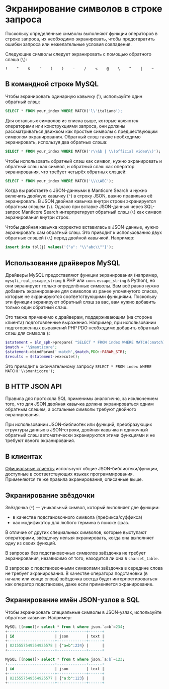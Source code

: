 # Экранирование символов в строке запроса

Поскольку определённые символы выполняют функции операторов в строке запроса, их необходимо экранировать, чтобы предотвратить ошибки запроса или нежелательные условия совпадения.

Следующие символы следует экранировать с помощью обратного слэша (`\`):

```
!    "    $    '    (    )    -    /    <    @    \    ^    |    ~
```

## В командной строке MySQL

Чтобы экранировать одинарную кавычку ('), используйте один обратный слэш:
```sql
SELECT * FROM your_index WHERE MATCH('l\'italiano');
```


Для остальных символов из списка выше, которые являются операторами или конструкциями запроса, они должны рассматриваться движком как простые символы с предшествующим символом экранирования.
Обратный слэш также необходимо экранировать, используя два обратных слэша:

```sql
SELECT * FROM your_index WHERE MATCH('r\\&b | \\(official video\\)');
```

Чтобы использовать обратный слэш как символ, нужно экранировать и обратный слэш как символ, и обратный слэш как оператор экранирования, что требует четырёх обратных слэшей:

```sql
SELECT * FROM your_index WHERE MATCH('\\\\ABC');
```

Когда вы работаете с JSON-данными в Manticore Search и нужно включить двойную кавычку (`"`) в строку JSON, важно правильно её экранировать. В JSON двойная кавычка внутри строки экранируется обратным слэшем (`\`). Однако при вставке JSON-данных через SQL-запрос Manticore Search интерпретирует обратный слэш (`\`) как символ экранирования внутри строк.

Чтобы двойная кавычка корректно вставилась в JSON-данные, нужно экранировать сам обратный слэш. Это приводит к использованию двух обратных слэшей (`\\`) перед двойной кавычкой. Например:

```sql
insert into tbl(j) values('{"a": "\\"abc\\""}');
```

## Использование драйверов MySQL

Драйверы MySQL предоставляют функции экранирования (например, `mysqli_real_escape_string` в PHP или `conn.escape_string` в Python), но они экранируют только определённые символы.
Вам всё равно нужно добавить экранирование для символов из ранее упомянутого списка, которые не экранируются соответствующими функциями.
Поскольку эти функции экранируют обратный слэш за вас, вам нужно добавить только один обратный слэш.

Это также применимо к драйверам, поддерживающим (на стороне клиента) подготовленные выражения. Например, при использовании подготовленных выражений PHP PDO необходимо добавить обратный слэш для символа `$`:

```php
$statement = $ln_sph->prepare( "SELECT * FROM index WHERE MATCH(:match)");
$match = '\$manticore';
$statement->bindParam(':match',$match,PDO::PARAM_STR);
$results = $statement->execute();
```

Это приводит к окончательному запросу `SELECT * FROM index WHERE MATCH('\\$manticore');`

## В HTTP JSON API

Правила для протокола SQL применимы аналогично, за исключением того, что для JSON двойная кавычка должна экранироваться одним обратным слэшем, а остальные символы требуют двойного экранирования.

При использовании JSON-библиотек или функций, преобразующих структуры данных в JSON-строки, двойная кавычка и одиночный обратный слэш автоматически экранируются этими функциями и не требуют явного экранирования.



## В клиентах

[Официальные клиенты](https://github.com/manticoresoftware/) используют общие JSON-библиотеки/функции, доступные в соответствующих языках программирования. Применяются те же правила экранирования, описанные выше.


## Экранирование звёздочки

Звёздочка (`*`) — уникальный символ, который выполняет две функции:
* в качестве подстановочного символа (префикса/суффикса)
* как модификатор для любого термина в поиске фраз.

В отличие от других специальных символов, которые выступают операторами, звёздочку нельзя экранировать, когда она выполняет одну из своих функций.

В запросах без подстановочных символов звёздочка не требует экранирования, независимо от того, находится ли она в `charset_table`.

В запросах с подстановочными символами звёздочка в середине слова не требует экранирования. В качестве оператора подстановки (в начале или конце слова) звёздочка всегда будет интерпретироваться как оператор подстановки, даже если применяется экранирование.

## Экранирование имён JSON-узлов в SQL

Чтобы экранировать специальные символы в JSON-узлах, используйте обратные кавычки. Например:

```sql
MySQL [(none)]> select * from t where json.`a=b`=234;
+---------------------+-------------+------+
| id                  | json        | text |
+---------------------+-------------+------+
| 8215557549554925578 | {"a=b":234} |      |
+---------------------+-------------+------+

MySQL [(none)]> select * from t where json.`a:b`=123;
+---------------------+-------------+------+
| id                  | json        | text |
+---------------------+-------------+------+
| 8215557549554925577 | {"a:b":123} |      |
+---------------------+-------------+------+
```
<!-- proofread -->

